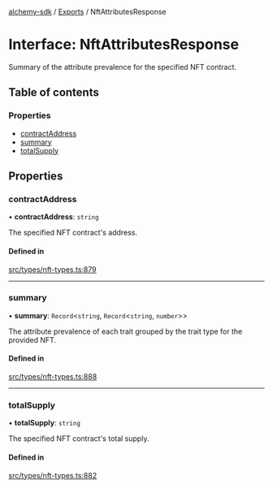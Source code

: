 [alchemy-sdk](../README.md) / [Exports](../modules.md) / NftAttributesResponse

# Interface: NftAttributesResponse

Summary of the attribute prevalence for the specified NFT contract.

## Table of contents

### Properties

- [contractAddress](NftAttributesResponse.md#contractaddress)
- [summary](NftAttributesResponse.md#summary)
- [totalSupply](NftAttributesResponse.md#totalsupply)

## Properties

### contractAddress

• **contractAddress**: `string`

The specified NFT contract's address.

#### Defined in

[src/types/nft-types.ts:879](https://github.com/alchemyplatform/alchemy-sdk-js/blob/873c9882/src/types/nft-types.ts#L879)

___

### summary

• **summary**: `Record`<`string`, `Record`<`string`, `number`\>\>

The attribute prevalence of each trait grouped by the trait type for the
provided NFT.

#### Defined in

[src/types/nft-types.ts:888](https://github.com/alchemyplatform/alchemy-sdk-js/blob/873c9882/src/types/nft-types.ts#L888)

___

### totalSupply

• **totalSupply**: `string`

The specified NFT contract's total supply.

#### Defined in

[src/types/nft-types.ts:882](https://github.com/alchemyplatform/alchemy-sdk-js/blob/873c9882/src/types/nft-types.ts#L882)
